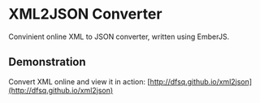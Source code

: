 # XML2JSON Converter

Convinient online XML to JSON converter, written using EmberJS.

## Demonstration

Convert XML online and view it in action: [http://dfsq.github.io/xml2json](http://dfsq.github.io/xml2json)
